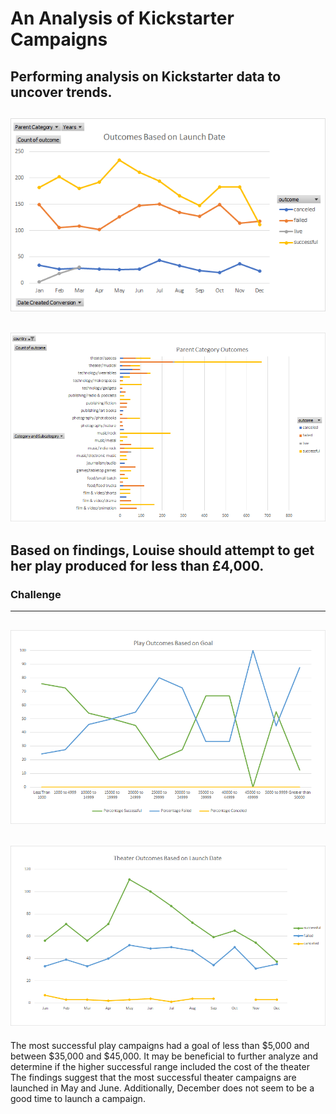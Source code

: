 # An Analysis of Kickstarter Campaigns
Performing analysis on Kickstarter data to uncover trends.
---
![Outcomes_Based_on_Launch_Date](Outcomes_Based_on_Launch_Date.png)
---
![Parent_Category_Outcomes](Parent_Category_Outcomes.png)
---
Based on findings, Louise should attempt to get her play produced for less than £4,000. 
---
### Challenge
---
![Challenge_Outcomes_Based_on_Goal](Challenge_Outcomes_Based_on_Goal.png)
---
![Challenge_Outcomes_Based_on_Date](Challenge_Outcomes_Based_on_Date.png)
---
The most successful play campaigns had a goal of less than $5,000 and between $35,000 and $45,000. It may be beneficial to further analyze and determine if the higher successful range included the cost of the theater The findings suggest that the most successful theater campaigns are launched in May and June. Additionally, December does not seem to be a good time to launch a campaign.  

